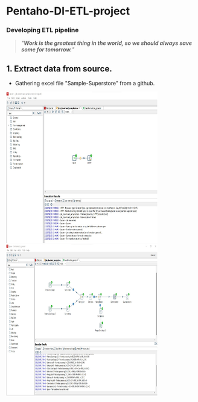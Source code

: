 # Pentaho-DI-ETL-project

### Developing ETL pipeline

>*"***Work is the greatest thing in the world, so we should always save some for tomorrow.***"*

## 1. Extract data from source.
 - Gathering excel file "Sample-Superstore" from a github.
<img src="https://github.com/VostanieKotov/Pentaho-DI-ETL-project/blob/main/Transform%20job.jpg" width="400" height="400">
<img src="https://github.com/VostanieKotov/Pentaho-DI-ETL-project/blob/main/etl_job.jpg" width="400" height="400">
